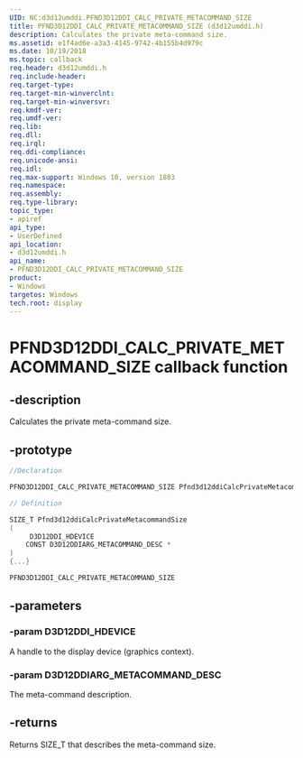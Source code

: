 ```yaml
---
UID: NC:d3d12umddi.PFND3D12DDI_CALC_PRIVATE_METACOMMAND_SIZE
title: PFND3D12DDI_CALC_PRIVATE_METACOMMAND_SIZE (d3d12umddi.h)
description: Calculates the private meta-command size.
ms.assetid: e1f4ad6e-a3a3-4145-9742-4b155b4d979c
ms.date: 10/19/2018
ms.topic: callback
req.header: d3d12umddi.h
req.include-header:
req.target-type:
req.target-min-winverclnt:
req.target-min-winversvr:
req.kmdf-ver:
req.umdf-ver:
req.lib:
req.dll:
req.irql:
req.ddi-compliance:
req.unicode-ansi:
req.idl:
req.max-support: Windows 10, version 1803
req.namespace:
req.assembly:
req.type-library:
topic_type:
- apiref
api_type:
- UserDefined
api_location:
- d3d12umddi.h
api_name:
- PFND3D12DDI_CALC_PRIVATE_METACOMMAND_SIZE
product: 
- Windows
targetos: Windows
tech.root: display
---
```


# PFND3D12DDI_CALC_PRIVATE_METACOMMAND_SIZE callback function

## -description

Calculates the private meta-command size.

## -prototype

```cpp
//Declaration

PFND3D12DDI_CALC_PRIVATE_METACOMMAND_SIZE Pfnd3d12ddiCalcPrivateMetacommandSize;

// Definition

SIZE_T Pfnd3d12ddiCalcPrivateMetacommandSize
(
	 D3D12DDI_HDEVICE
	CONST D3D12DDIARG_METACOMMAND_DESC *
)
{...}

PFND3D12DDI_CALC_PRIVATE_METACOMMAND_SIZE


```

## -parameters

### -param D3D12DDI_HDEVICE

A handle to the display device (graphics context).

### -param D3D12DDIARG_METACOMMAND_DESC

The meta-command description.

## -returns

Returns SIZE_T that describes the meta-command size.

